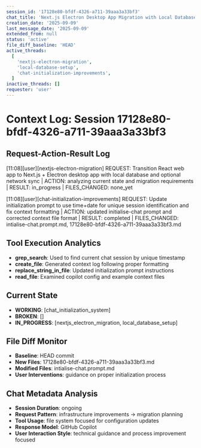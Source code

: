 ```yaml
---
session_id: '17128e80-bfdf-4326-a711-39aaa3a33bf3'
chat_title: 'Next.js Electron Desktop App Migration with Local Database'
creation_date: '2025-09-09'
last_message_date: '2025-09-09'
extended_from: null
status: 'active'
file_diff_baseline: 'HEAD'
active_threads:
  [
    'nextjs-electron-migration',
    'local-database-setup',
    'chat-initialization-improvements',
  ]
inactive_threads: []
requester: 'user'
---
```


# Context Log: Session 17128e80-bfdf-4326-a711-39aaa3a33bf3

## Request-Action-Result Log

[11:08][user][nextjs-electron-migration] REQUEST: Transition React web app to Next.js + Electron desktop app with local database and optional network sync | ACTION: analyzing current state and migration requirements | RESULT: in_progress | FILES_CHANGED: none_yet

[11:08][user][chat-initialization-improvements] REQUEST: Update initialization prompt to use time+date for unique session identification and fix context formatting | ACTION: updated initialise-chat prompt and corrected context file format | RESULT: completed | FILES_CHANGED: intialise-chat.prompt.md, 17128e80-bfdf-4326-a711-39aaa3a33bf3.md

## Tool Execution Analytics

- **grep_search**: Used to find current chat session by unique timestamp
- **create_file**: Generated context log following proper formatting
- **replace_string_in_file**: Updated initialization prompt instructions
- **read_file**: Examined copilot config and example context files

## Current State

- **WORKING**: [chat_initialization_system]
- **BROKEN**: []
- **IN_PROGRESS**: [nextjs_electron_migration, local_database_setup]

## File Diff Monitor

- **Baseline**: HEAD commit
- **New Files**: 17128e80-bfdf-4326-a711-39aaa3a33bf3.md
- **Modified Files**: intialise-chat.prompt.md
- **User Interventions**: guidance on proper initialization process

## Chat Metadata Analysis

- **Session Duration**: ongoing
- **Request Pattern**: infrastructure improvements -> migration planning
- **Tool Usage**: file system focused for configuration updates
- **Response Model**: GitHub Copilot
- **User Interaction Style**: technical guidance and process improvement focused
